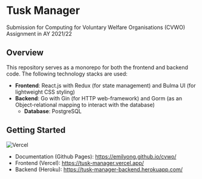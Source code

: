 # Tusk Manager

Submission for Computing for Voluntary Welfare Organisations (CVWO) Assignment in AY 2021/22

## Overview

This repository serves as a monorepo for both the frontend and backend code. The following technology stacks are used:
-	**Frontend**: React.js with Redux (for state management) and Bulma UI (for lightweight CSS styling)
-	**Backend**: Go with Gin (for HTTP web-framework) and Gorm (as an Object-relational mapping to interact with the database)
    - **Database**: PostgreSQL

## Getting Started

![Vercel](https://vercelbadge.vercel.app/api/EmilyOng/cvwo)

- Documentation (Github Pages): https://emilyong.github.io/cvwo/
- Frontend (Vercel): https://tusk-manager.vercel.app/
- Backend (Heroku): https://tusk-manager-backend.herokuapp.com/
